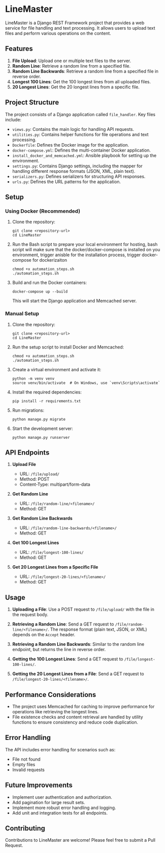 # LineMaster

LineMaster is a Django REST Framework project that provides a web service for file handling and text processing. It allows users to upload text files and perform various operations on the content.

## Features

1. **File Upload**: Upload one or multiple text files to the server.
2. **Random Line**: Retrieve a random line from a specified file.
3. **Random Line Backwards**: Retrieve a random line from a specified file in reverse order.
4. **Longest 100 Lines**: Get the 100 longest lines from all uploaded files.
5. **20 Longest Lines**: Get the 20 longest lines from a specific file.

## Project Structure

The project consists of a Django application called `file_handler`. Key files include:

- `views.py`: Contains the main logic for handling API requests.
- `utilities.py`: Contains helper functions for file operations and text processing.
- `Dockerfile`: Defines the Docker image for the application.
- `docker-compose.yml`: Defines the multi-container Docker application.
- `install_docker_and_memcached.yml`: Ansible playbook for setting up the environment.
- `settings.py`: Contains Django settings, including the mapper for handling different response formats (JSON, XML, plain text).
- `serializers.py`: Defines serializers for structuring API responses.
- `urls.py`: Defines the URL patterns for the application.

## Setup

### Using Docker (Recommended)

1. Clone the repository:
   ```
   git clone <repository-url>
   cd LineMaster
   ```
2. Run the Bash script to prepare your local environment for hosting, bash script will make sure that the docker/docker-compose is installed on you environment, trigger anisble for the installation process, trigger docker-compose for dockerizaiton
   ```
   chmod +x automation_steps.sh
   ./automation_steps.sh
   ```
3. Build and run the Docker containers:
   ```
   docker-compose up --build
   ```

   This will start the Django application and Memcached server.

### Manual Setup

1. Clone the repository:
   ```
   git clone <repository-url>
   cd LineMaster
   ```

2. Run the setup script to install Docker and Memcached:
   ```
   chmod +x automation_steps.sh
   ./automation_steps.sh
   ```

3. Create a virtual environment and activate it:
   ```
   python -m venv venv
   source venv/bin/activate  # On Windows, use `venv\Scripts\activate`
   ```

4. Install the required dependencies:
   ```
   pip install -r requirements.txt
   ```



6. Run migrations:
   ```
   python manage.py migrate
   ```

7. Start the development server:
   ```
   python manage.py runserver
   ```

## API Endpoints

1. **Upload File**
   - URL: `/file/upload/`
   - Method: POST
   - Content-Type: multipart/form-data

2. **Get Random Line**
   - URL: `/file/random-line/<filename>/`
   - Method: GET

3. **Get Random Line Backwards**
   - URL: `/file/random-line-backwards/<filename>/`
   - Method: GET

4. **Get 100 Longest Lines**
   - URL: `/file/longest-100-lines/`
   - Method: GET

5. **Get 20 Longest Lines from a Specific File**
   - URL: `/file/longest-20-lines/<filename>/`
   - Method: GET

## Usage

1. **Uploading a File**:
   Use a POST request to `/file/upload/` with the file in the request body.

2. **Retrieving a Random Line**:
   Send a GET request to `/file/random-line/<filename>/`. The response format (plain text, JSON, or XML) depends on the `Accept` header.

3. **Retrieving a Random Line Backwards**:
   Similar to the random line endpoint, but returns the line in reverse order.

4. **Getting the 100 Longest Lines**:
   Send a GET request to `/file/longest-100-lines/`.

5. **Getting the 20 Longest Lines from a File**:
   Send a GET request to `/file/longest-20-lines/<filename>/`.

## Performance Considerations

- The project uses Memcached for caching to improve performance for operations like retrieving the longest lines.
- File existence checks and content retrieval are handled by utility functions to ensure consistency and reduce code duplication.

## Error Handling

The API includes error handling for scenarios such as:
- File not found
- Empty files
- Invalid requests

## Future Improvements

- Implement user authentication and authorization.
- Add pagination for large result sets.
- Implement more robust error handling and logging.
- Add unit and integration tests for all endpoints.

## Contributing

Contributions to LineMaster are welcome! Please feel free to submit a Pull Request.

